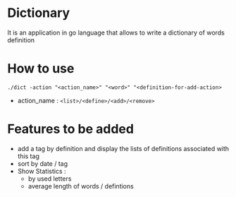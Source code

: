 # Dictionary
It is an application in go language that allows to write a dictionary of words definition

# How to use
```
./dict -action "<action_name>" "<word>" "<definition-for-add-action>
```

- action_name : ```<list>/<define>/<add>/<remove>```

# Features to be added
- add a tag by definition and display the lists of definitions associated with this tag
- sort by date / tag
- Show Statistics :
  - by used letters
  - average length of words / defintions